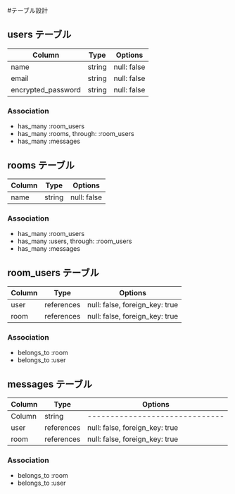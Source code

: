 #テーブル設計

## users テーブル

| Column             | Type   | Options     |
| ------------------ | ------ | ----------- |
| name               | string | null: false |
| email              | string | null: false |
| encrypted_password | string | null: false |

### Association

- has_many :room_users
- has_many :rooms, through: :room_users
- has_many :messages

## rooms テーブル

| Column | Type   | Options     |
| ------ | ------ | ----------- |
| name   | string | null: false |

### Association

- has_many :room_users
- has_many :users, through: :room_users
- has_many :messages

## room_users テーブル

| Column | Type       | Options                        |
| ------ | ---------- | ------------------------------ |
| user   | references | null: false, foreign_key: true |
| room   | references | null: false, foreign_key: true |

### Association

- belongs_to :room
- belongs_to :user


## messages テーブル

| Column  | Type       | Options                        |
| ------- | ---------- | ------------------------------ |
| Column  | string     | ------------------------------ |
| user    | references | null: false, foreign_key: true |
| room    | references | null: false, foreign_key: true |

### Association

- belongs_to :room
- belongs_to :user
